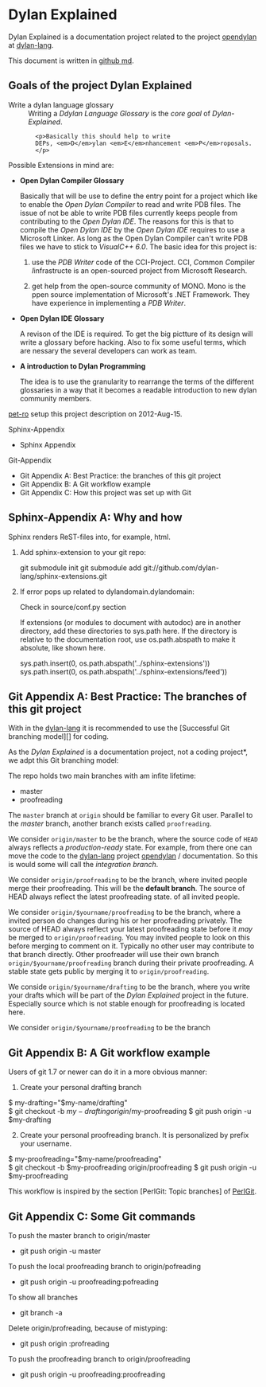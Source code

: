 Dylan Explained
===============

[opendylan]:  https://github.com/dylan-lang/opendylan "opendylan"
[dylan-lang]: https://github.com/dylan-lang           "dylan-lang @ github"
[pet-ro]:     https://github.com/pet-ro               "pet-ro @ github"

[github md]: http://github.github.com/github-flavored-markdown/ "GitHub flavored markdown"

[Success Git branching model]: http://nvie.com/posts/a-successful-git-branching-model/ "A successful Git branching model"

[PerlGit]:     http://docs.activestate.com/activeperl/5.14/lib/pods/perlgit.html "PerlGit - Detailed information about Git and the Perl Repository"
[PerlGit - Topic branches]: http://docs.activestate.com/activeperl/5.14/lib/pods/perlgit.html#topic_branches_and_rewriting_history "Topic branches and rewriting history"

Dylan Explained is a documentation project related to the project
[opendylan][] at [dylan-lang][].

This document is written in [github md].


Goals of the project Dylan Explained
------------------------------------

<dl>
  <dt>Write a dylan language glossary</dt>
  <dd>Writing a <em>Ddylan Language Glossary</em> is the 
      <em>core goal</em> of 
      <em>Dylan-Explained</em>. 
 
      <p>Basically this should help to write 
      DEPs, <em>D</em>ylan <em>E</em>nhancement <em>P</em>roposals.
      </p>
  </dd>
</dl>

Possible Extensions in mind are:

 *  **Open Dylan Compiler Glossary**

    Basically that will be use to define the entry point
    for a project which like to enable the *Open Dylan Compiler*
    to read and write PDB files. The issue of not be able to write
    PDB files currently keeps people from contributing to the 
    *Open Dylan IDE*. The reasons for this is that to compile
    the *Open Dylan IDE* by the *Open Dylan IDE* requires
    to use a Microsoft Linker. As long as the Open Dylan
    Compiler can't write PDB files we have to stick to 
    *VisualC++ 6.0*. The basic idea for this project is:
    
    1. use the *PDB Writer* code of the CCI-Project.
       CCI, *C*ommon *C*ompiler *I*infrastructe is an
       open-sourced project from Microsoft Research.
   
    2. get help from the open-source community of MONO.
       Mono is the ppen source implementation of Microsoft's 
       .NET Framework. They have experience in implementing
       a *PDB Writer*.   

 *  **Open Dylan IDE Glossary**
  
    A revison of the IDE is required. To get the 
    big pictture of its design will write a glossary
    before hacking. Also to fix some useful terms, which
    are nessary the several developers can work as team.
   

 *  **A introduction to Dylan Programming**
   
    The idea is to use the granularity to rearrange the
    terms of the different glossaries in a way 
    that it becomes a readable introduction to 
    new dylan community members.
   

[pet-ro][] setup this project description on 2012-Aug-15. 


Sphinx-Appendix
 * Sphinx Appendix

Git-Appendix
 *  Git Appendix A: Best Practice: the branches of this git project
 *  Git Appendix B: A Git workflow example
 *  Git Appendix C: How this project was set up with Git
 

Sphinx-Appendix A: Why and how
------------------------------

Sphinx renders ReST-files into, for example, html.

1) Add sphinx-extension to your git repo:

   git submodule init
   git submodule add git://github.com/dylan-lang/sphinx-extensions.git

2) If error pops up related to dylandomain.dylandomain:

   Check in source/conf.py section
   
   If extensions (or modules to document with autodoc) are in another 
   directory, add these directories to sys.path here. 
   If the directory is relative to the documentation root, 
   use os.path.abspath to make it absolute, like shown here.
  
   sys.path.insert(0, os.path.abspath('../sphinx-extensions'))
   sys.path.insert(0, os.path.abspath('../sphinx-extensions/feed'))



Git Appendix A: Best Practice: The branches of this git project
---------------------------------------------------------------

With in the [dylan-lang][]
it is recommended to use the [Successful Git branching model][] for
coding.

As the *Dylan Explained* is a documentation project, not a coding 
project*, we adpt this Git branching model:

The repo holds two main branches with am infite lifetime:

* master
* proofreading

The `master` branch at `origin` should be familiar to every Git user.
Parallel to the *master* branch, another branch exists called 
`proofreading`.

We consider `origin/master` to be the branch, where the source code
of `HEAD` always reflects a *production-ready* state. For example, from
there one can move the code to the [dylan-lang] project 
[opendylan][] / documentation. So this is would some will call the 
*integration branch*.


We consider `origin/proofreading` to be the branch, where invited people
merge their proofreading. This will be the **default branch**. 
The source of HEAD always reflect the latest proofreading state.
of all invited people.

We consider `origin/$yourname/proofreading` to be the branch, where a
invited person do changes during his or her proofreading privately. 
The source of HEAD always reflect your latest proofreading state
before it *may* be  merged to `origin/proofreading`.
You may invited people to look on this before merging to comment on it.
Typically no other user may contribute to that branch directly.
Other proofreader will use their own branch 
`origin/$yourname/proofreading`  branch during their private proofreading.
A stable state gets public by merging it to `origin/proofreading`.


We conside `origin/$yourname/drafting` to be the branch, where you write
your drafts which will be part of the *Dylan Explained* project in the future.
Especially source which is not stable enough for proofreading is located here.

We consider `origin/$yourname/proofreading` to be the branch

Git Appendix B: A Git workflow example 
---------------------------------------

Users of git 1.7 or newer can do it in a more obvious manner:


1. Create your personal drafting branch 

  $ my-drafting="$my-name/drafting"  
  $ git checkout -b  $my-drafting  origin/$my-proofreading 
  $ git push origin -u $my-drafting 

2. Create your personal proofreading branch.
   It is personalized by prefix your username.

  $ my-proofreading="$my-name/proofreading"  
  $ git checkout -b  $my-proofreading origin/proofreading 
  $ git push origin -u $my-proofreading 




This workflow is inspired by the section [PerlGit: Topic branches] of [PerlGit].


Git Appendix C: Some Git commands  
-------------------------------------------------




To push the master branch to origin/master
 
 * git push origin -u master


To push the local proofreading branch to origin/pofreading

 * git push origin -u proofreading:pofreading

To show all branches

 * git branch -a

Delete origin/profreading, because of mistyping:

 * git push origin :profreading

To push the proofreading branch to origin/proofreading

 * git push origin -u proofreading:proofreading